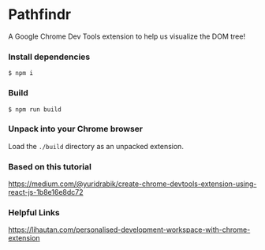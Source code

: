 # Pathfindr

A Google Chrome Dev Tools extension to help us visualize the DOM tree!

### Install dependencies

```
$ npm i
```

### Build

```
$ npm run build
```

### Unpack into your Chrome browser

Load the `./build` directory as an unpacked extension.

### Based on this tutorial

https://medium.com/@yuridrabik/create-chrome-devtools-extension-using-react-js-1b8e16e8dc72

### Helpful Links
https://lihautan.com/personalised-development-workspace-with-chrome-extension